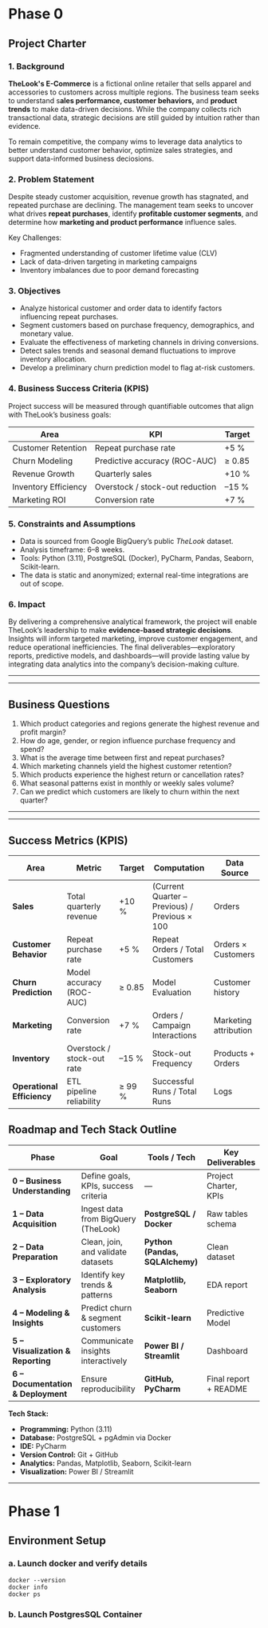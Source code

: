 # Phase 0

## Project Charter

### 1. Background

**TheLook's E-Commerce** is a fictional online retailer that sells apparel and accessories to customers across multiple regions. The business team seeks to understand s**ales performance, customer behaviors,** and **product trends** to make data-driven decisions. While the company collects rich transactional data, strategic decisions are still guided by intuition rather than evidence.

To remain competitive, the company wims to leverage data analytics to better understand customer behavior, optimize sales strategies, and support data-informed business deciosions.

### 2. Problem Statement

Despite steady customer acquisition, revenue growth has stagnated, and repeated purchase are declining. The management team seeks to uncover what drives **repeat purchases**, identify **profitable customer segments**, and determine how **marketing and product performance** influence sales.

Key Challenges:

- Fragmented understanding of customer lifetime value (CLV)
- Lack of data-driven targeting in marketing campaigns
- Inventory imbalances due to poor demand forecasting

### 3. Objectives

- Analyze historical customer and order data to identify factors influencing repeat purchases.
- Segment customers based on purchase frequency, demographics, and monetary value.
- Evaluate the effectiveness of marketing channels in driving conversions.
- Detect sales trends and seasonal demand fluctuations to improve inventory allocation.
- Develop a preliminary churn prediction model to flag at-risk customers.

### 4. Business Success Criteria (KPIS)

Project success will be measured through quantifiable outcomes that align with TheLook’s business goals:

| Area | KPI | Target |
| --- | --- | --- |
| Customer Retention | Repeat purchase rate | +5 % |
| Churn Modeling | Predictive accuracy (ROC-AUC) | ≥ 0.85 |
| Revenue Growth | Quarterly sales | +10 % |
| Inventory Efficiency | Overstock / stock-out reduction | –15 % |
| Marketing ROI | Conversion rate | +7 % |

### 5. Constraints and Assumptions

- Data is sourced from Google BigQuery’s public *TheLook* dataset.
- Analysis timeframe: 6–8 weeks.
- Tools: Python (3.11), PostgreSQL (Docker), PyCharm, Pandas, Seaborn, Scikit-learn.
- The data is static and anonymized; external real-time integrations are out of scope.

### 6. Impact

By delivering a comprehensive analytical framework, the project will enable TheLook’s leadership to make **evidence-based strategic decisions**. Insights will inform targeted marketing, improve customer engagement, and reduce operational inefficiencies. The final deliverables—exploratory reports, predictive models, and dashboards—will provide lasting value by integrating data analytics into the company’s decision-making culture.

---

---

## **Business Questions**

1. Which product categories and regions generate the highest revenue and profit margin?
2. How do age, gender, or region influence purchase frequency and spend?
3. What is the average time between first and repeat purchases?
4. Which marketing channels yield the highest customer retention?
5. Which products experience the highest return or cancellation rates?
6. What seasonal patterns exist in monthly or weekly sales volume?
7. Can we predict which customers are likely to churn within the next quarter?

---

---

## Success Metrics (KPIS)

| Area | Metric | Target | Computation | Data Source |
| --- | --- | --- | --- | --- |
| **Sales** | Total quarterly revenue | +10 % | (Current Quarter – Previous) / Previous × 100 | Orders |
| **Customer Behavior** | Repeat purchase rate | +5 % | Repeat Orders / Total Customers | Orders × Customers |
| **Churn Prediction** | Model accuracy (ROC-AUC) | ≥ 0.85 | Model Evaluation | Customer history |
| **Marketing** | Conversion rate | +7 % | Orders / Campaign Interactions | Marketing attribution |
| **Inventory** | Overstock / stock-out rate | –15 % | Stock-out Frequency | Products + Orders |
| **Operational Efficiency** | ETL pipeline reliability | ≥ 99 % | Successful Runs / Total Runs | Logs |

## Roadmap and Tech Stack Outline

| Phase | Goal | Tools / Tech | Key Deliverables |
| --- | --- | --- | --- |
| **0 – Business Understanding** | Define goals, KPIs, success criteria | — | Project Charter, KPIs |
| **1 – Data Acquisition** | Ingest data from BigQuery (TheLook) | **PostgreSQL / Docker** | Raw tables schema |
| **2 – Data Preparation** | Clean, join, and validate datasets | **Python (Pandas, SQLAlchemy)** | Clean dataset |
| **3 – Exploratory Analysis** | Identify key trends & patterns | **Matplotlib, Seaborn** | EDA report |
| **4 – Modeling & Insights** | Predict churn & segment customers | **Scikit-learn** | Predictive Model |
| **5 – Visualization & Reporting** | Communicate insights interactively | **Power BI / Streamlit** | Dashboard |
| **6 – Documentation & Deployment** | Ensure reproducibility | **GitHub, PyCharm** | Final report + README |

**Tech Stack:**

- **Programming:** Python (3.11)
- **Database:** PostgreSQL + pgAdmin via Docker
- **IDE:** PyCharm
- **Version Control:** Git + GitHub
- **Analytics:** Pandas, Matplotlib, Seaborn, Scikit-learn
- **Visualization:** Power BI / Streamlit

-----------------------------------------------------------------------------------------------------------------------------

# Phase 1
## Environment Setup

### a. Launch docker and verify details 

``docker --version``\
``docker info``\
``docker ps``

### b. Launch PostgresSQL Container 



